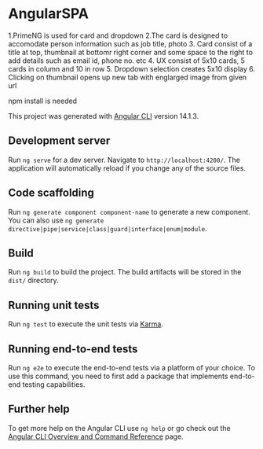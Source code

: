 # AngularSPA

1.PrimeNG is used for card and dropdown
2.The card is designed to accomodate person information such as job title, photo
3. Card consist of a title at top, thumbnail at bottomr right corner and some space to the right to add details such as email id, phone no. etc 
4. UX consist of 5x10 cards, 5 cards in column and 10 in row
5. Dropdown selection creates 5x10 display 
6. Clicking on thumbnail opens up new tab with englarged image from given url

npm install is needed

This project was generated with [Angular CLI](https://github.com/angular/angular-cli) version 14.1.3.

## Development server

Run `ng serve` for a dev server. Navigate to `http://localhost:4200/`. The application will automatically reload if you change any of the source files.

## Code scaffolding

Run `ng generate component component-name` to generate a new component. You can also use `ng generate directive|pipe|service|class|guard|interface|enum|module`.

## Build

Run `ng build` to build the project. The build artifacts will be stored in the `dist/` directory.

## Running unit tests

Run `ng test` to execute the unit tests via [Karma](https://karma-runner.github.io).

## Running end-to-end tests

Run `ng e2e` to execute the end-to-end tests via a platform of your choice. To use this command, you need to first add a package that implements end-to-end testing capabilities.

## Further help

To get more help on the Angular CLI use `ng help` or go check out the [Angular CLI Overview and Command Reference](https://angular.io/cli) page.

